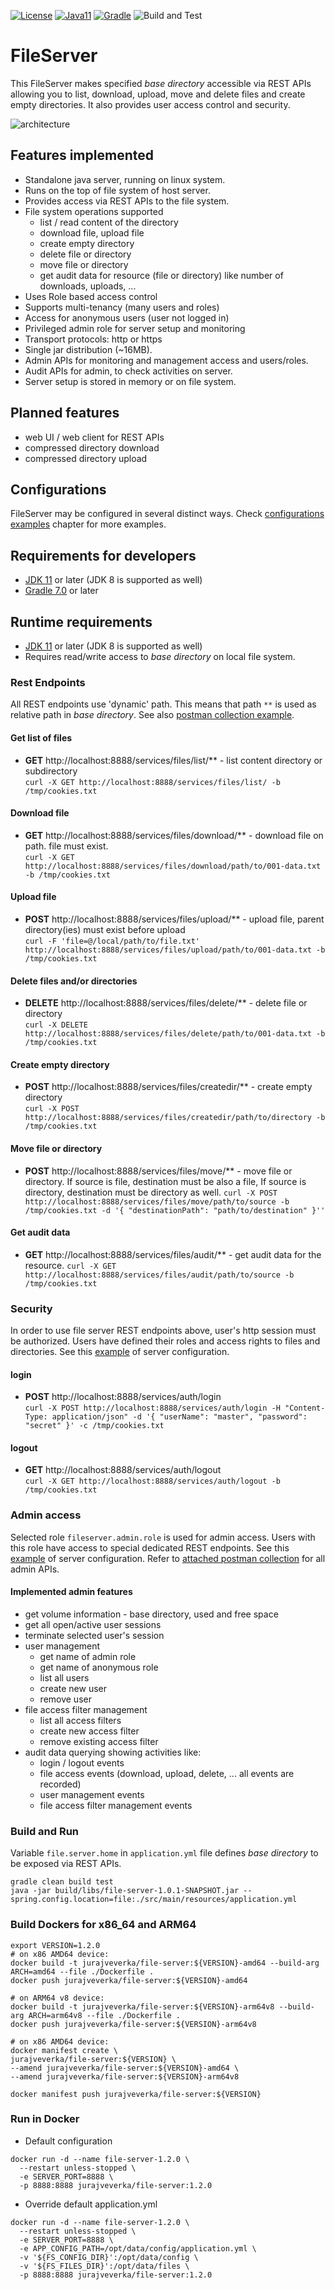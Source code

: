 [![License](https://img.shields.io/badge/License-Apache%202.0-blue.svg)](https://opensource.org/licenses/Apache-2.0)
[![Java11](https://img.shields.io/badge/java-11-blue)](https://img.shields.io/badge/java-11-blue)
[![Gradle](https://img.shields.io/badge/gradle-v6.5-blue)](https://img.shields.io/badge/gradle-v6.5-blue)
![Build and Test](https://github.com/jveverka/file-server/workflows/Build%20and%20Test/badge.svg)

# FileServer 
This FileServer makes specified *base directory* accessible via REST APIs allowing you 
to list, download, upload, move and delete files and create empty directories. It also provides 
user access control and security.

![architecture](docs/architecture-01.svg)

## Features implemented
* Standalone java server, running on linux system.
* Runs on the top of file system of host server.
* Provides access via REST APIs to the file system.
* File system operations supported
  - list / read content of the directory
  - download file, upload file
  - create empty directory
  - delete file or directory
  - move file or directory
  - get audit data for resource (file or directory) like number of downloads, uploads, ...
* Uses Role based access control 
* Supports multi-tenancy (many users and roles)
* Access for anonymous users (user not logged in) 
* Privileged admin role for server setup and monitoring
* Transport protocols: http or https
* Single jar distribution (~16MB).  
* Admin APIs for monitoring and management access and users/roles.
* Audit APIs for admin, to check activities on server.
* Server setup is stored in memory or on file system.

## Planned features
* web UI / web client for REST APIs
* compressed directory download
* compressed directory upload

## Configurations
FileServer may be configured in several distinct ways. Check
[configurations examples](docs/Configurations.md) chapter for more examples.

## Requirements for developers
* [JDK 11](https://jdk.java.net/11/) or later (JDK 8 is supported as well)
* [Gradle 7.0](https://gradle.org/install/) or later

## Runtime requirements
* [JDK 11](https://jdk.java.net/11/) or later (JDK 8 is supported as well)
* Requires read/write access to *base directory* on local file system.

### Rest Endpoints
All REST endpoints use 'dynamic' path. This means that path ``**`` is used as relative path in *base directory*.
See also [postman collection example](docs/FileServer.postman_collection.json).

#### Get list of files  
* __GET__ http://localhost:8888/services/files/list/** - list content directory or subdirectory  
  ``curl -X GET http://localhost:8888/services/files/list/ -b /tmp/cookies.txt``

#### Download file  
* __GET__ http://localhost:8888/services/files/download/** - download file on path. file must exist.   
  ``curl -X GET http://localhost:8888/services/files/download/path/to/001-data.txt -b /tmp/cookies.txt``

#### Upload file
* __POST__ http://localhost:8888/services/files/upload/** - upload file, parent directory(ies) must exist before upload  
 ``curl -F 'file=@/local/path/to/file.txt' http://localhost:8888/services/files/upload/path/to/001-data.txt -b /tmp/cookies.txt``

#### Delete files and/or directories
* __DELETE__ http://localhost:8888/services/files/delete/** - delete file or directory  
  ``curl -X DELETE http://localhost:8888/services/files/delete/path/to/001-data.txt -b /tmp/cookies.txt``

#### Create empty directory
* __POST__ http://localhost:8888/services/files/createdir/** - create empty directory  
  ``curl -X POST http://localhost:8888/services/files/createdir/path/to/directory -b /tmp/cookies.txt``

#### Move file or directory
* __POST__ http://localhost:8888/services/files/move/** - move file or directory. If source is file, destination must be also a file, If source is directory, destination must be directory as well.
  ``curl -X POST http://localhost:8888/services/files/move/path/to/source -b /tmp/cookies.txt -d '{ "destinationPath": "path/to/destination" }''``

#### Get audit data
* __GET__ http://localhost:8888/services/files/audit/** - get audit data for the resource.
  ``curl -X GET http://localhost:8888/services/files/audit/path/to/source -b /tmp/cookies.txt``

### Security
In order to use file server REST endpoints above, user's http session must be authorized.
Users have defined their roles and access rights to files and directories. 
See this [example](src/main/resources/application.yml) of server configuration.

#### login
* __POST__ http://localhost:8888/services/auth/login  
  ``curl -X POST http://localhost:8888/services/auth/login -H "Content-Type: application/json" -d '{ "userName": "master", "password": "secret" }' -c /tmp/cookies.txt``

#### logout
* __GET__ http://localhost:8888/services/auth/logout  
  ``curl -X GET http://localhost:8888/services/auth/logout -b /tmp/cookies.txt``

### Admin access
Selected role ``fileserver.admin.role`` is used for admin access. Users with this role have access to special dedicated REST endpoints.
See this [example](src/main/resources/application.yml) of server configuration.
Refer to [attached postman collection](docs/FileServer.postman_collection.json) for all admin APIs.

#### Implemented admin features
* get volume information - base directory, used and free space
* get all open/active user sessions
* terminate selected user's session
* user management
  - get name of admin role
  - get name of anonymous role
  - list all users
  - create new user
  - remove user
* file access filter management
  - list all access filters
  - create new access filter
  - remove existing access filter
* audit data querying showing activities like:
  - login / logout events
  - file access events (download, upload, delete, ... all events are recorded)
  - user management events
  - file access filter management events  

### Build and Run
Variable ``file.server.home`` in ``application.yml`` file defines *base directory* to be exposed via REST APIs.
```
gradle clean build test
java -jar build/libs/file-server-1.0.1-SNAPSHOT.jar --spring.config.location=file:./src/main/resources/application.yml
```

### Build Dockers for x86_64 and ARM64
```
export VERSION=1.2.0
# on x86 AMD64 device:
docker build -t jurajveverka/file-server:${VERSION}-amd64 --build-arg ARCH=amd64 --file ./Dockerfile . 
docker push jurajveverka/file-server:${VERSION}-amd64

# on ARM64 v8 device:
docker build -t jurajveverka/file-server:${VERSION}-arm64v8 --build-arg ARCH=arm64v8 --file ./Dockerfile .
docker push jurajveverka/file-server:${VERSION}-arm64v8

# on x86 AMD64 device: 
docker manifest create \
jurajveverka/file-server:${VERSION} \
--amend jurajveverka/file-server:${VERSION}-amd64 \
--amend jurajveverka/file-server:${VERSION}-arm64v8

docker manifest push jurajveverka/file-server:${VERSION}
```

### Run in Docker
* Default configuration
```
docker run -d --name file-server-1.2.0 \
  --restart unless-stopped \
  -e SERVER_PORT=8888 \
  -p 8888:8888 jurajveverka/file-server:1.2.0
```
* Override default application.yml
```
docker run -d --name file-server-1.2.0 \
  --restart unless-stopped \
  -e SERVER_PORT=8888 \
  -e APP_CONFIG_PATH=/opt/data/config/application.yml \
  -v '${FS_CONFIG_DIR}':/opt/data/config \
  -v '${FS_FILES_DIR}':/opt/data/files \
  -p 8888:8888 jurajveverka/file-server:1.2.0
```
